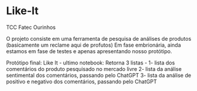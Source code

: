 # Like-It
TCC Fatec Ourinhos

O projeto consiste em uma ferramenta de pesquisa de análises de produtos (basicamente um reclame aqui de profutos)
Em fase embrionária, ainda estamos em fase de testes e apenas apresentando nosso protótipo.

Protótipo final: Like It - ultimo notebook:
Retorna 3 listas -
1- lista dos comentários do produto pesquisado no mercado livre
2- lista da análise sentimental dos comentários, passando pelo ChatGPT
3- lista da análise de positivo e negativo dos comentários, passando pelo ChatGPT
